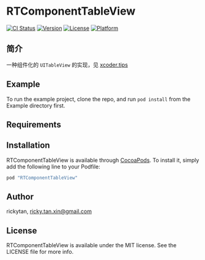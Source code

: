 # RTComponentTableView

[![CI Status](http://img.shields.io/travis/rickytan/RTComponentTableView.svg?style=flat)](https://travis-ci.org/rickytan/RTComponentTableView)
[![Version](https://img.shields.io/cocoapods/v/RTComponentTableView.svg?style=flat)](http://cocoapods.org/pods/RTComponentTableView)
[![License](https://img.shields.io/cocoapods/l/RTComponentTableView.svg?style=flat)](http://cocoapods.org/pods/RTComponentTableView)
[![Platform](https://img.shields.io/cocoapods/p/RTComponentTableView.svg?style=flat)](http://cocoapods.org/pods/RTComponentTableView)

## 简介
一种组件化的 `UITableView` 的实现，见 [xcoder.tips](https://xcoder.tips/a-componentized-uitableivew/)

## Example

To run the example project, clone the repo, and run `pod install` from the Example directory first.

## Requirements

## Installation

RTComponentTableView is available through [CocoaPods](http://cocoapods.org). To install
it, simply add the following line to your Podfile:

```ruby
pod "RTComponentTableView"
```

## Author

rickytan, ricky.tan.xin@gmail.com

## License

RTComponentTableView is available under the MIT license. See the LICENSE file for more info.
